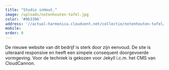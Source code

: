 ```yaml
---
title: "Studio inHout."
image: /uploads/notenhouten-tafel.jpg
color: '#9b3396'
address: '//actual-harmonica.cloudvent.net/collectie/notenhouten-tafel/'
mobile:
order: 0
---
```


De nieuwe website van dit bedrijf is sterk door zijn eenvoud. De site is uiteraard responsive en heeft een simpele consequent doorgevoerde vormgeving. Voor de techniek is gekozen voor Jekyll i.c.m. het CMS van CloudCannon.